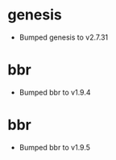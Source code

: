 
# genesis

- Bumped genesis to v2.7.31

# bbr

- Bumped bbr to v1.9.4

# bbr

- Bumped bbr to v1.9.5
